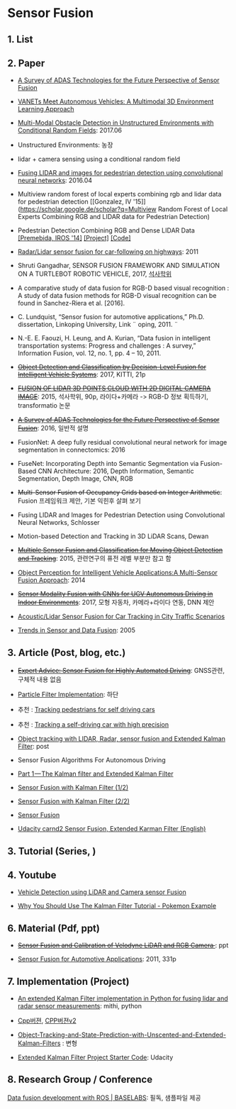 # Sensor Fusion

## 1. List

## 2. Paper

* [A Survey of ADAS Technologies for the Future Perspective of Sensor Fusion](https://link.springer.com/chapter/10.1007/978-3-319-45246-3_13)
* [VANETs Meet Autonomous Vehicles: A Multimodal 3D Environment Learning Approach](https://arxiv.org/abs/1705.08624)

* [Multi-Modal Obstacle Detection in Unstructured Environments with Conditional Random Fields](https://arxiv.org/abs/1706.02908): 2017.06
* Unstructured Environments: 농장
* lidar + camera sensing using a conditional random field
* [Fusing LIDAR and images for pedestrian detection using convolutional neural networks](http://ieeexplore.ieee.org/abstract/document/7487370/): 2016.04
* Multiview random forest of local experts combining rgb and lidar data for pedestrian detection [\[Gonzalez, IV '15\]](https://scholar.google.de/scholar?q=Multiview Random Forest of Local Experts Combining RGB and LIDAR data for Pedestrian Detection)

* Pedestrian Detection Combining RGB and Dense LIDAR Data [\[Premebida, IROS '14\]](https://people.eecs.berkeley.edu/~carreira/papers/iros2014.pdf) [\[Project\]](http://home.isr.uc.pt/~cpremebida/IROS14/LaserVisionFusion.html) [\[Code\]](http://home.isr.uc.pt/~cpremebida/IROS14/Codes_CP_IROS2014.zip)
* [Radar/Lidar sensor fusion for car-following on highways](http://ieeexplore.ieee.org/abstract/document/6144918/): 2011


- Shruti Gangadhar, SENSOR FUSION FRAMEWORK AND SIMULATION ON A TURTLEBOT ROBOTIC VEHICLE, 2017, [석사학위](https://webpages.uncc.edu/~jmconrad/GradStudents/Thesis_Gangadhar.pdf)


- A comparative study of data fusion for RGB-D based visual recognition : A study of data fusion methods for RGB-D visual recognition can be found in Sanchez-Riera et al. [2016].


- C. Lundquist, “Sensor fusion for automotive applications,” Ph.D. dissertation, Linkoping University, Link ¨ oping, 2011. ¨

- N.-E. E. Faouzi, H. Leung, and A. Kurian, “Data fusion in intelligent transportation systems: Progress and challenges : A survey,” Information Fusion, vol. 12, no. 1, pp. 4 – 10, 2011.



- ~~[Object Detection and Classification by Decision-Level Fusion for Intelligent Vehicle Systems](https://www.ncbi.nlm.nih.gov/pmc/articles/PMC5298778/)~~: 2017, KITTI, 21p

- ~~[FUSION OF LIDAR 3D POINTS CLOUD WITH 2D DIGITAL CAMERA IMAGE](http://www.secs.oakland.edu/~li4/research/student/JuanLi2015.pdf)~~: 2015, 석사학위, 90p, 라이다+카메라 -> RGB-D 정보 획득하기, transformatio 논문



- ~~[A Survey of ADAS Technologies for the Future Perspective of Sensor Fusion](https://link.springer.com/chapter/10.1007/978-3-319-45246-3_13)~~: 2016, 일반적 설명

- FusionNet: A deep fully residual convolutional neural network for image segmentation in connectomics: 2016

- FuseNet: Incorporating Depth into Semantic Segmentation via Fusion-Based CNN Architecture: 2016, Depth Information, Semantic Segmentation, Depth Image, CNN, RGB





- ~~Multi-Sensor Fusion of Occupancy Grids based on Integer Arithmetic~~: Fusion 프레임워크 제안, 기본 익힌후 살펴 보기

- Fusing LIDAR and Images for Pedestrian Detection using Convolutional Neural Networks, Schlosser

- Motion-based Detection and Tracking in 3D LiDAR Scans, Dewan


- ~~[Multiple Sensor Fusion and Classification for Moving Object Detection and Tracking](http://ieeexplore.ieee.org/document/7283636/)~~: 2015, 관련연구의 퓨전 레벨 부분만 참고 함

- [Object Perception for Intelligent Vehicle Applications:A Multi-Sensor Fusion Approach](https://hal.inria.fr/hal-01019527/document): 2014

- ~~[Sensor Modality Fusion with CNNs for UGV Autonomous Driving in Indoor Environments](http://cims.nyu.edu/~achoroma/NonFlash/Papers/SMF_CNN.pdf)~~: 2017, 모형 자동차, 카메라+라이다 연동, DNN 제안

- [Acoustic/Lidar Sensor Fusion for Car Tracking in City Traffic Scenarios](http://www.drgoehring.de/bib/tadjine15fastzero/tadjine15fastzero.pdf)

- [Trends in Sensor and Data Fusion](http://www.ifp.uni-stuttgart.de/publications/phowo05/300roth.pdf): 2005

## 3. Article (Post, blog, etc.)

- ~~[Expert Advice: Sensor Fusion for Highly Automated Driving](http://gpsworld.com/expert-advice-sensor-fusion-for-highly-automated-driving/)~~: GNSS관련, 구체적 내용 없음

- [Particle Filter Implementation](https://medium.com/@andrew.d.wilkie/self-driving-car-engineer-diary-9-898f075e888c): 하단

- 추천 : [Tracking pedestrians for self driving cars](https://medium.com/towards-data-science/tracking-pedestrians-for-self-driving-cars-ccf588acd170)
- 추천 : [Tracking a self-driving car with high precision](https://medium.com/@priya.dwivedi/latest)

- [Object tracking with LIDAR, Radar, sensor fusion and Extended Kalman Filter](http://www.coldvision.io/2017/04/15/object-tracking-with-lidar-radar-sensor-fusion-and-extended-kalman-filter/): post

- Sensor Fusion Algorithms For Autonomous Driving
- [Part 1 — The Kalman filter and Extended Kalman Filter](https://medium.com/@wilburdes/sensor-fusion-algorithms-for-autonomous-driving-part-1-the-kalman-filter-and-extended-kalman-a4eab8a833dd)

- [Sensor Fusion with Kalman Filter (1/2)](https://winfriedauner.de/projects/extended_kalman/)

- [Sensor Fusion with Kalman Filter (2/2)](https://winfriedauner.de/projects/unscented)

- [Sensor Fusion](http://www.towardsautonomy.com/sensor_fusion)

- [Udacity carnd2 Sensor Fusion, Extended Karman Filter (English)](https://hk.saowen.com/a/cfd402f9504a2c6390b7ca1e4e91d271de65281f5f4d405ae06b94484463e6ae)



## 3. Tutorial (Series, )



## 4. Youtube

- [Vehicle Detection using LiDAR and Camera sensor Fusion](https://www.youtube.com/watch?v=V3cN5LrPr4M)

- [Why You Should Use The Kalman Filter Tutorial - Pokemon Example](https://www.youtube.com/watch?v=bm3cwEP2nUo)

## 6. Material (Pdf, ppt)

- ~~[Sensor Fusion and Calibration of Velodyne LiDAR and RGB Camera ](https://www.it4i.cz/wp-content/uploads/2014/11/RP7_Velas.pdf)~~: ppt

- [Sensor Fusion for Automotive Applications](http://users.isy.liu.se/en/rt/lundquist/Publications/Lundquist2011.pdf): 2011, 331p

## 7. Implementation (Project)

- [An extended Kalman Filter implementation in Python for fusing lidar and radar sensor measurements](https://github.com/mithi/Fusion-EKF-Python): mithi, python
- [Cpp버젼](https://github.com/mithi/fusion-ekf), [CPP버젼v2](https://github.com/mithi/fusion-ekf/tree/master/A-UPDATED-FUSIONEKF)
- [Object-Tracking-and-State-Prediction-with-Unscented-and-Extended-Kalman-Filters](https://github.com/srnand/Object-Tracking-and-State-Prediction-with-Unscented-and-Extended-Kalman-Filters) : 변형

- [Extended Kalman Filter Project Starter Code](https://github.com/udacity/CarND-Extended-Kalman-Filter-Project): Udacity





## 8. Research Group / Conference

[Data fusion development with ROS | BASELABS](https://www.baselabs.de/data-fusion-development-with-ros/): 필독, 샘플파일 제공









